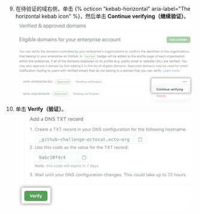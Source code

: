 9. 在待验证的域右侧，单击 {% octicon "kebab-horizontal" aria-label="The horizontal kebab icon" %}，然后单击 **Continue verifying（继续验证）**。 ![继续验证域按钮](/assets/images/help/organizations/continue-verifying-domain.png)
10. 单击 **Verify（验证）**。 ![验证按钮](/assets/images/help/organizations/verify-domain-final-button.png)